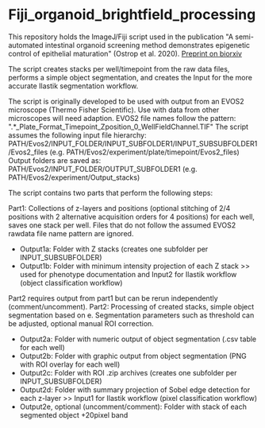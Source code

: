 # Fiji_organoid_brightfield_processing

This repository holds the ImageJ/Fiji script used in the publication "A semi-automated intestinal organoid screening method demonstrates epigenetic control of epithelial maturation" (Ostrop et al. 2020). [Preprint on biorxiv](https://doi.org/10.1101/2020.07.23.217414)

The script creates stacks per well/timepoint from the raw data files, performs a simple object segmentation, and creates the Input for the more accurate Ilastik segmentation workflow.

The script is originally developed to be used with output from an EVOS2 microscope (Thermo Fisher Scientific). Use with data from other microscopes will need adaption.
EVOS2 file names follow the pattern: ".*_Plate_Format_Timepoint_Zposition_0_WellFieldChannel.TIF"
The script assumes the following input file hierarchy: PATH/Evos2/INPUT_FOLDER/INPUT_SUBFOLDER1/INPUT_SUBSUBFOLDER1/Evos2_files (e.g. PATH/Evos2/experiment/plate/timepoint/Evos2_files)
Output folders are saved as: PATH/Evos2/INPUT_FOLDER/OUTPUT_SUBFOLDER1 (e.g. PATH/Evos2/experiment/Output_stacks)

The script contains two parts that perform the following steps:

Part1: Collections of z-layers and positions (optional stitching of 2/4 positions with 2 alternative acquisition orders for 4 positions) for each well, saves one stack per well. Files that do not follow the assumed EVOS2 rawdata file name pattern are ignored.
- Output1a: Folder with Z stacks (creates one subfolder per INPUT_SUBSUBFOLDER)
- Output1b: Folder with minimum intensity projection of each Z stack >> used for phenotype documentation and Input2 for Ilastik workflow (object classification workflow)

Part2 requires output from part1 but can be rerun independently (comment/uncomment). Part2: Processing of created stacks, simple object segmentation based on e. Segmentation parameters such as threshold can be adjusted, optional manual ROI correction.
- Output2a: Folder with numeric output of object segmentation (.csv table for each well)
- Output2b: Folder with graphic output from object segmentation (PNG with ROI overlay for each well)
- Output2c: Folder with ROI .zip archives (creates one subfolder per INPUT_SUBSUBFOLDER)
- Output2d: Folder with summary projection of Sobel edge detection for each z-layer >> Input1 for Ilastik workflow (pixel classification workflow)
- Output2e, optional (uncomment/comment): Folder with stack of each segmented object +20pixel band
